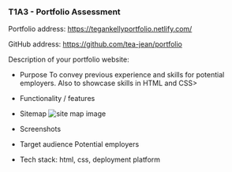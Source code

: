 ### T1A3 - Portfolio Assessment

Portfolio address: https://tegankellyportfolio.netlify.com/

GitHub address: https://github.com/tea-jean/portfolio

Description of your portfolio website:
- Purpose
To convey previous experience and skills for potential employers. Also to showcase skills in HTML and CSS>

- Functionality / features

- Sitemap
![site map image]()
- Screenshots

- Target audience
Potential employers

- Tech stack:
html, css, deployment platform

